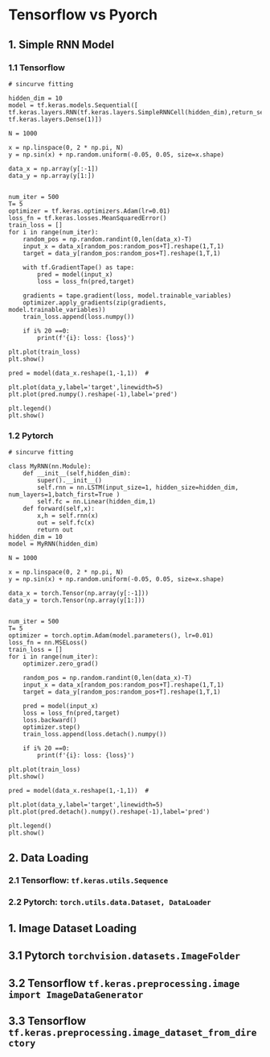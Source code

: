# Tensorflow vs Pyorch

## 1. Simple RNN Model
### 1.1 Tensorflow
```
# sincurve fitting

hidden_dim = 10
model = tf.keras.models.Sequential([ 
tf.keras.layers.RNN(tf.keras.layers.SimpleRNNCell(hidden_dim),return_sequences=True,return_state=False), tf.keras.layers.Dense(1)])

N = 1000

x = np.linspace(0, 2 * np.pi, N)
y = np.sin(x) + np.random.uniform(-0.05, 0.05, size=x.shape)

data_x = np.array(y[:-1])
data_y = np.array(y[1:])


num_iter = 500
T= 5
optimizer = tf.keras.optimizers.Adam(lr=0.01)
loss_fn = tf.keras.losses.MeanSquaredError()
train_loss = []
for i in range(num_iter):
    random_pos = np.random.randint(0,len(data_x)-T)
    input_x = data_x[random_pos:random_pos+T].reshape(1,T,1)
    target = data_y[random_pos:random_pos+T].reshape(1,T,1)

    with tf.GradientTape() as tape:
        pred = model(input_x)
        loss = loss_fn(pred,target)

    gradients = tape.gradient(loss, model.trainable_variables)    
    optimizer.apply_gradients(zip(gradients, model.trainable_variables))
    train_loss.append(loss.numpy())

    if i% 20 ==0:
        print(f'{i}: loss: {loss}')

plt.plot(train_loss)
plt.show()

pred = model(data_x.reshape(1,-1,1))  # 

plt.plot(data_y,label='target',linewidth=5)
plt.plot(pred.numpy().reshape(-1),label='pred')

plt.legend()
plt.show()
```
### 1.2 Pytorch
```
# sincurve fitting

class MyRNN(nn.Module):
    def __init__(self,hidden_dim):
        super().__init__()
        self.rnn = nn.LSTM(input_size=1, hidden_size=hidden_dim, num_layers=1,batch_first=True )
        self.fc = nn.Linear(hidden_dim,1)
    def forward(self,x):
        x,h = self.rnn(x)
        out = self.fc(x)
        return out
hidden_dim = 10
model = MyRNN(hidden_dim)

N = 1000

x = np.linspace(0, 2 * np.pi, N)
y = np.sin(x) + np.random.uniform(-0.05, 0.05, size=x.shape)

data_x = torch.Tensor(np.array(y[:-1]))
data_y = torch.Tensor(np.array(y[1:]))


num_iter = 500
T= 5
optimizer = torch.optim.Adam(model.parameters(), lr=0.01)
loss_fn = nn.MSELoss()
train_loss = []
for i in range(num_iter):
    optimizer.zero_grad()

    random_pos = np.random.randint(0,len(data_x)-T)
    input_x = data_x[random_pos:random_pos+T].reshape(1,T,1)
    target = data_y[random_pos:random_pos+T].reshape(1,T,1)

    pred = model(input_x)
    loss = loss_fn(pred,target)
    loss.backward()
    optimizer.step()
    train_loss.append(loss.detach().numpy())

    if i% 20 ==0:
        print(f'{i}: loss: {loss}')

plt.plot(train_loss)
plt.show()

pred = model(data_x.reshape(1,-1,1))  # 

plt.plot(data_y,label='target',linewidth=5)
plt.plot(pred.detach().numpy().reshape(-1),label='pred')

plt.legend()
plt.show()

```

## 2. Data Loading
### 2.1 Tensorflow: `tf.keras.utils.Sequence`


### 2.2 Pytorch: `torch.utils.data.Dataset, DataLoader`

## 1. Image Dataset Loading
## 3.1 Pytorch `torchvision.datasets.ImageFolder`


## 3.2 Tensorflow `tf.keras.preprocessing.image import ImageDataGenerator`

## 3.3 Tensorflow `tf.keras.preprocessing.image_dataset_from_directory`


